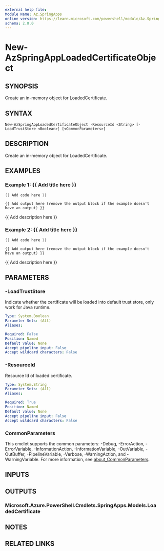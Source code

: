 ```yaml
---
external help file:
Module Name: Az.SpringApps
online version: https://learn.microsoft.com/powershell/module/Az.SpringApps/new-azspringapploadedcertificateobject
schema: 2.0.0
---
```


# New-AzSpringAppLoadedCertificateObject

## SYNOPSIS
Create an in-memory object for LoadedCertificate.

## SYNTAX

```
New-AzSpringAppLoadedCertificateObject -ResourceId <String> [-LoadTrustStore <Boolean>] [<CommonParameters>]
```

## DESCRIPTION
Create an in-memory object for LoadedCertificate.

## EXAMPLES

### Example 1: {{ Add title here }}
```powershell
{{ Add code here }}
```

```output
{{ Add output here (remove the output block if the example doesn't have an output) }}
```

{{ Add description here }}

### Example 2: {{ Add title here }}
```powershell
{{ Add code here }}
```

```output
{{ Add output here (remove the output block if the example doesn't have an output) }}
```

{{ Add description here }}

## PARAMETERS

### -LoadTrustStore
Indicate whether the certificate will be loaded into default trust store, only work for Java runtime.

```yaml
Type: System.Boolean
Parameter Sets: (All)
Aliases:

Required: False
Position: Named
Default value: None
Accept pipeline input: False
Accept wildcard characters: False
```

### -ResourceId
Resource Id of loaded certificate.

```yaml
Type: System.String
Parameter Sets: (All)
Aliases:

Required: True
Position: Named
Default value: None
Accept pipeline input: False
Accept wildcard characters: False
```

### CommonParameters
This cmdlet supports the common parameters: -Debug, -ErrorAction, -ErrorVariable, -InformationAction, -InformationVariable, -OutVariable, -OutBuffer, -PipelineVariable, -Verbose, -WarningAction, and -WarningVariable. For more information, see [about_CommonParameters](http://go.microsoft.com/fwlink/?LinkID=113216).

## INPUTS

## OUTPUTS

### Microsoft.Azure.PowerShell.Cmdlets.SpringApps.Models.LoadedCertificate

## NOTES

## RELATED LINKS


